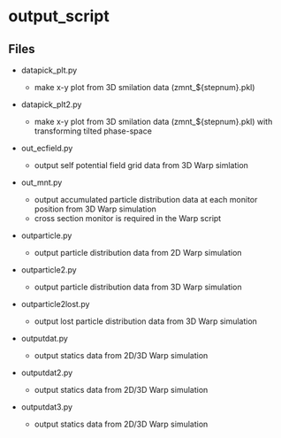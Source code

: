 # output_script

## Files 

- datapick_plt.py
     - make x-y plot from 3D smilation data (zmnt_${stepnum}.pkl)

- datapick_plt2.py
     - make x-y plot from 3D smilation data (zmnt_${stepnum}.pkl) with transforming tilted phase-space 

- out_ecfield.py
     - output self potential field grid data from 3D Warp simlation

- out_mnt.py
     - output accumulated particle distribution data at each monitor position from 3D Warp simulation 
     - cross section monitor is required in the Warp script

- outparticle.py
     - output particle distribution data from 2D Warp simulation

- outparticle2.py
     - output particle distribution data from 3D Warp simulation

- outparticle2lost.py
     - output lost particle distribution data from 3D Warp simulation

- outputdat.py
     - output statics data from 2D/3D Warp simulation

- outputdat2.py
     - output statics data from 2D/3D Warp simulation

- outputdat3.py
     - output statics data from 2D/3D Warp simulation

